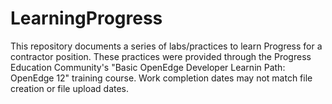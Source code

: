 # LearningProgress
This repository documents a series of labs/practices to learn Progress for a contractor position. 
These practices were provided through the Progress Education Community's "Basic OpenEdge Developer Learnin Path: OpenEdge 12" training course. 
Work completion dates may not match file creation or file upload dates.
